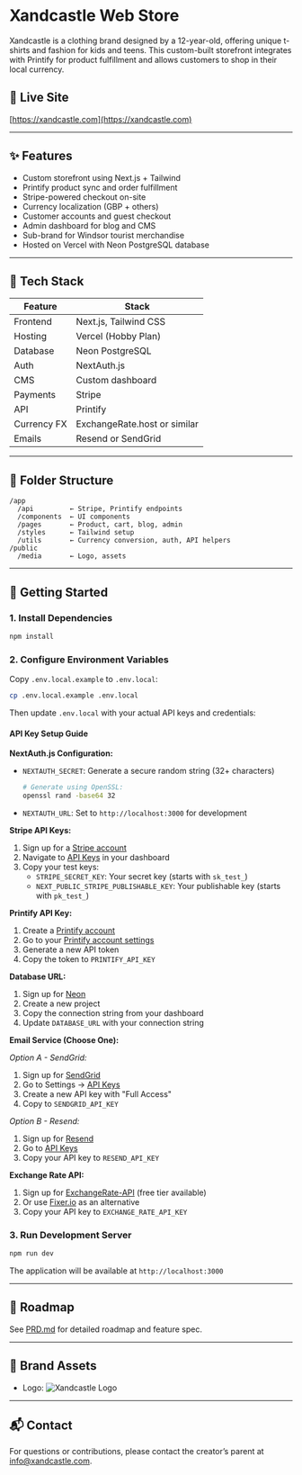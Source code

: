 # Xandcastle Web Store

Xandcastle is a clothing brand designed by a 12-year-old, offering unique t-shirts and fashion for kids and teens. This custom-built storefront integrates with Printify for product fulfillment and allows customers to shop in their local currency.

## 🔗 Live Site

[https://xandcastle.com](https://xandcastle.com)

---

## ✨ Features

- Custom storefront using Next.js + Tailwind
- Printify product sync and order fulfillment
- Stripe-powered checkout on-site
- Currency localization (GBP + others)
- Customer accounts and guest checkout
- Admin dashboard for blog and CMS
- Sub-brand for Windsor tourist merchandise
- Hosted on Vercel with Neon PostgreSQL database

---

## 🔧 Tech Stack

| Feature        | Stack                          |
|----------------|-------------------------------|
| Frontend       | Next.js, Tailwind CSS          |
| Hosting        | Vercel (Hobby Plan)            |
| Database       | Neon PostgreSQL                |
| Auth           | NextAuth.js                    |
| CMS            | Custom dashboard               |
| Payments       | Stripe                         |
| API            | Printify                       |
| Currency FX    | ExchangeRate.host or similar   |
| Emails         | Resend or SendGrid             |

---

## 📁 Folder Structure

```
/app
  /api         ← Stripe, Printify endpoints
  /components  ← UI components
  /pages       ← Product, cart, blog, admin
  /styles      ← Tailwind setup
  /utils       ← Currency conversion, auth, API helpers
/public
  /media       ← Logo, assets
```

---

## 🚀 Getting Started

### 1. Install Dependencies

```bash
npm install
```

### 2. Configure Environment Variables

Copy `.env.local.example` to `.env.local`:

```bash
cp .env.local.example .env.local
```

Then update `.env.local` with your actual API keys and credentials:

#### API Key Setup Guide

**NextAuth.js Configuration:**
- `NEXTAUTH_SECRET`: Generate a secure random string (32+ characters)
  ```bash
  # Generate using OpenSSL:
  openssl rand -base64 32
  ```
- `NEXTAUTH_URL`: Set to `http://localhost:3000` for development

**Stripe API Keys:**
1. Sign up for a [Stripe account](https://dashboard.stripe.com/register)
2. Navigate to [API Keys](https://dashboard.stripe.com/test/apikeys) in your dashboard
3. Copy your test keys:
   - `STRIPE_SECRET_KEY`: Your secret key (starts with `sk_test_`)
   - `NEXT_PUBLIC_STRIPE_PUBLISHABLE_KEY`: Your publishable key (starts with `pk_test_`)

**Printify API Key:**
1. Create a [Printify account](https://printify.com/app/register)
2. Go to your [Printify account settings](https://printify.com/app/account/api)
3. Generate a new API token
4. Copy the token to `PRINTIFY_API_KEY`

**Database URL:**
1. Sign up for [Neon](https://neon.tech)
2. Create a new project
3. Copy the connection string from your dashboard
4. Update `DATABASE_URL` with your connection string

**Email Service (Choose One):**

*Option A - SendGrid:*
1. Sign up for [SendGrid](https://signup.sendgrid.com/)
2. Go to Settings → [API Keys](https://app.sendgrid.com/settings/api_keys)
3. Create a new API key with "Full Access"
4. Copy to `SENDGRID_API_KEY`

*Option B - Resend:*
1. Sign up for [Resend](https://resend.com/signup)
2. Go to [API Keys](https://resend.com/api-keys)
3. Copy your API key to `RESEND_API_KEY`

**Exchange Rate API:**
1. Sign up for [ExchangeRate-API](https://app.exchangerate-api.com/sign-up) (free tier available)
2. Or use [Fixer.io](https://fixer.io/signup/free) as an alternative
3. Copy your API key to `EXCHANGE_RATE_API_KEY`

### 3. Run Development Server

```bash
npm run dev
```

The application will be available at `http://localhost:3000`

---

## 🧭 Roadmap

See [PRD.md](./PRD.md) for detailed roadmap and feature spec.

---

## 🧵 Brand Assets

- Logo: ![Xandcastle Logo](https://pfy-prod-image-storage.s3.us-east-2.amazonaws.com/22236584/78d920cb-3197-45ba-b476-03c3bde060fc)

---

## 📬 Contact

For questions or contributions, please contact the creator’s parent at [info@xandcastle.com](mailto:info@xandcastle.com).
